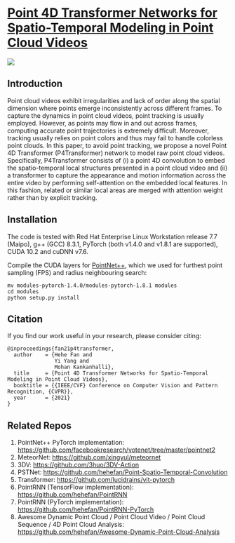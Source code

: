 # [Point 4D Transformer Networks for Spatio-Temporal Modeling in Point Cloud Videos](https://openaccess.thecvf.com/content/CVPR2021/papers/Fan_Point_4D_Transformer_Networks_for_Spatio-Temporal_Modeling_in_Point_Cloud_CVPR_2021_paper.pdf)
![](https://github.com/hehefan/P4Transformer/blob/main/imgs/framework.png)

## Introduction
Point cloud videos exhibit irregularities and lack of order along the spatial dimension where points emerge inconsistently across different frames. To capture the dynamics in point cloud videos, point tracking is usually employed. However, as points may flow in and out across frames, computing accurate point trajectories is extremely difficult. 
Moreover, tracking usually relies on point colors and thus may fail to handle colorless point clouds. In this paper, to avoid point tracking, we propose a novel Point 4D Transformer (P4Transformer) network to model raw point cloud videos. Specifically, P4Transformer consists of (i) a point 4D convolution to embed the spatio-temporal local structures presented in a point cloud video and (ii) a transformer to capture the appearance and motion information across the entire video by performing self-attention on the embedded local features. In this fashion, related or similar local areas are merged with attention weight rather than by explicit tracking. 

## Installation

The code is tested with Red Hat Enterprise Linux Workstation release 7.7 (Maipo), g++ (GCC) 8.3.1, PyTorch (both v1.4.0 and v1.8.1 are supported), CUDA 10.2 and cuDNN v7.6.

Compile the CUDA layers for [PointNet++](http://arxiv.org/abs/1706.02413), which we used for furthest point sampling (FPS) and radius neighbouring search:
```
mv modules-pytorch-1.4.0/modules-pytorch-1.8.1 modules
cd modules
python setup.py install
```

## Citation
If you find our work useful in your research, please consider citing:
```
@inproceedings{fan21p4transformer,
  author    = {Hehe Fan and
               Yi Yang and
               Mohan Kankanhalli},
  title     = {Point 4D Transformer Networks for Spatio-Temporal Modeling in Point Cloud Videos},
  booktitle = {{IEEE/CVF} Conference on Computer Vision and Pattern Recognition, {CVPR}},
  year      = {2021}
}
```

## Related Repos
1. PointNet++ PyTorch implementation: https://github.com/facebookresearch/votenet/tree/master/pointnet2
2. MeteorNet: https://github.com/xingyul/meteornet
3. 3DV: https://github.com/3huo/3DV-Action
4. PSTNet: https://github.com/hehefan/Point-Spatio-Temporal-Convolution
5. Transformer: https://github.com/lucidrains/vit-pytorch
6. PointRNN (TensorFlow implementation): https://github.com/hehefan/PointRNN
7. PointRNN (PyTorch implementation): https://github.com/hehefan/PointRNN-PyTorch
8. Awesome Dynamic Point Cloud / Point Cloud Video / Point Cloud Sequence / 4D Point Cloud Analysis: https://github.com/hehefan/Awesome-Dynamic-Point-Cloud-Analysis
